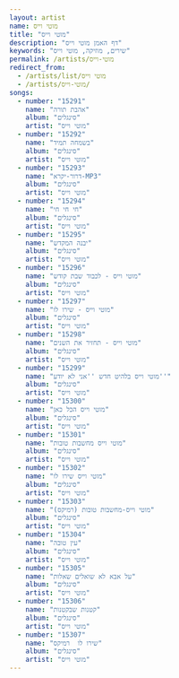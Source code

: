 ```yaml
---
layout: artist
name: מוטי וייס
title: "מוטי וייס"
description: "דף האמן מוטי וייס"
keywords: "שירים, מוזיקה, מוטי וייס"
permalink: /artists/מוטי-וייס
redirect_from:
  - /artists/list/מוטי וייס
  - /artists/מוטי-וייס/
songs:
  - number: "15291"
    name: "אהבת תורה"
    album: "סינגלים"
    artist: "מוטי וייס"
  - number: "15292"
    name: "בשמחה תמיד"
    album: "סינגלים"
    artist: "מוטי וייס"
  - number: "15293"
    name: "דרור-יקרא-MP3"
    album: "סינגלים"
    artist: "מוטי וייס"
  - number: "15294"
    name: "חי חי חי"
    album: "סינגלים"
    artist: "מוטי וייס"
  - number: "15295"
    name: "יבנה המקדש"
    album: "סינגלים"
    artist: "מוטי וייס"
  - number: "15296"
    name: "מוטי וייס - לכבוד שבת קודש"
    album: "סינגלים"
    artist: "מוטי וייס"
  - number: "15297"
    name: "מוטי וייס - שירו לו"
    album: "סינגלים"
    artist: "מוטי וייס"
  - number: "15298"
    name: "מוטי וייס - תחזיר את השנים"
    album: "סינגלים"
    artist: "מוטי וייס"
  - number: "15299"
    name: "מוטי וייס בלהיט חדש ''אני לא יודע''"
    album: "סינגלים"
    artist: "מוטי וייס"
  - number: "15300"
    name: "מוטי וייס הכל כאן"
    album: "סינגלים"
    artist: "מוטי וייס"
  - number: "15301"
    name: "מוטי וייס מחשבות טובות"
    album: "סינגלים"
    artist: "מוטי וייס"
  - number: "15302"
    name: "מוטי וייס שירו לו"
    album: "סינגלים"
    artist: "מוטי וייס"
  - number: "15303"
    name: "מוטי וייס-מחשבות טובות (רמיקס)"
    album: "סינגלים"
    artist: "מוטי וייס"
  - number: "15304"
    name: "עין טובה"
    album: "סינגלים"
    artist: "מוטי וייס"
  - number: "15305"
    name: "על אבא לא שואלים שאלות"
    album: "סינגלים"
    artist: "מוטי וייס"
  - number: "15306"
    name: "קטנות שבקטנות"
    album: "סינגלים"
    artist: "מוטי וייס"
  - number: "15307"
    name: "שירו לו  רמיקס"
    album: "סינגלים"
    artist: "מוטי וייס"
---
```

